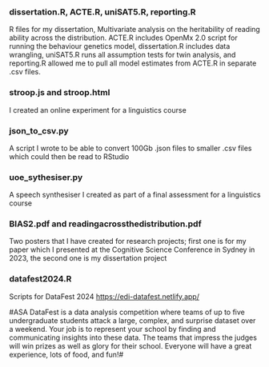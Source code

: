 ### dissertation.R, ACTE.R, uniSAT5.R, reporting.R
R files for my dissertation, Multivariate analysis on the heritability of reading ability across the distribution. ACTE.R includes OpenMx 2.0 script for running the behaviour genetics model, dissertation.R includes data wrangling, uniSAT5.R runs all assumption tests for twin analysis, and reporting.R allowed me to pull all model estimates from ACTE.R in separate .csv files.

### stroop.js and stroop.html
I created an online experiment for a linguistics course

### json_to_csv.py
A script I wrote to be able to convert 100Gb .json files to smaller .csv files which could then be read to RStudio

### uoe_sythesiser.py
A speech synthesiser I created as part of a final assessment for a linguistics course

### BIAS2.pdf and readingacrossthedistribution.pdf
Two posters that I have created for research projects; first one is for my paper which I presented at the Cognitive Science Conference in Sydney in 2023, the second one is my dissertation project

### datafest2024.R
Scripts for DataFest 2024 https://edi-datafest.netlify.app/

#ASA DataFest is a data analysis competition where teams of up to five undergraduate students attack a large, complex, and surprise dataset over a weekend. Your job is to represent your school by finding and communicating insights into these data. The teams that impress the judges will win prizes as well as glory for their school. Everyone will have a great experience, lots of food, and fun!#
